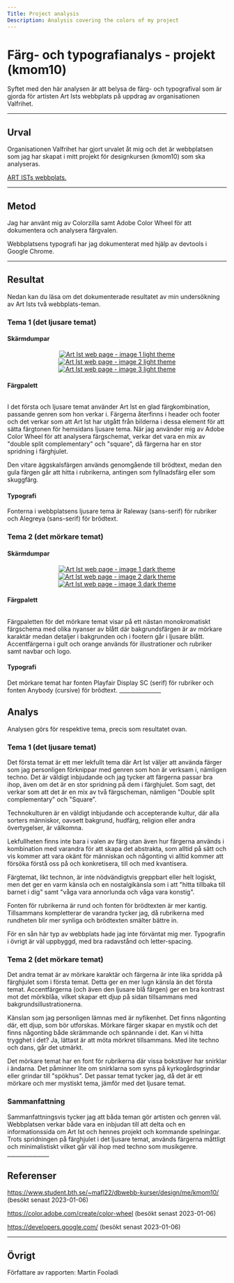 ```yaml
---
Title: Project analysis
Description: Analysis covering the colors of my project
---
```


Färg- och typografianalys - projekt (kmom10)
=======================
Syftet med den här analysen är att belysa de färg- och typografival som är gjorda för artisten Art Ists webbplats på uppdrag av organisationen Valfrihet. 
_______________

Urval
-----------------------

Organisationen Valfrihet har gjort urvalet åt mig och det är webbplatsen som jag har skapat i mitt projekt för designkursen (kmom10) som ska analyseras.

<a href="https://www.student.bth.se/~mafl22/dbwebb-kurser/design/me/kmom10/" aria-label="Web page of Art Ist">ART ISTs webbplats.</a>
_______________

Metod
-----------------------

Jag har använt mig av Colorzilla samt Adobe Color Wheel för att dokumentera och analysera färgvalen.

Webbplatsens typografi har jag dokumenterat med hjälp av devtools i Google Chrome.
_______________

Resultat
-----------------------

Nedan kan du läsa om det dokumenterade resultatet av min undersökning av Art Ists två webbplats-teman.

<h3>Tema 1 (det ljusare temat)</h3>
<h4>Skärmdumpar</h4>
<div class="image-container" style="display: flex; justify-content: space-around; align-items: center; flex-wrap: wrap;">
    <a href="%base_url%/image/themelight1.jpg">
        <div>
            <img src="%base_url%/image/themelight1.jpg?w=300" alt="Art Ist web page - image 1 light theme">
        </div>
    </a>
    <a href="%base_url%/image/themelight2.jpg">
        <div>
            <img src="%base_url%/image/themelight2.jpg?w=300" alt="Art Ist web page - image 2 light theme">
        </div>
    </a>
    <a href="%base_url%/image/themelight3.jpg">
        <div>
            <img src="%base_url%/image/themelight3.jpg?w=300" alt="Art Ist web page - image 3 light theme">
        </div>
    </a>
</div>

<h4>Färgpalett</h4>
<div class="color-palette" style="display: flex; justify-content: space-around; align-items: center; flex-wrap: wrap;">
    <div class="color first"></div>
    <div class="color second"></div>
    <div class="color third"></div>
    <div class="color fourth"></div>
    <div class="color fifth"></div>
    <div class="color sixth"></div>
</div>

I det första och ljusare temat använder Art Ist en glad färgkombination, passande genren som hon verkar i. Färgerna återfinns i header och footer och det verkar som att Art Ist har utgått från bilderna i dessa element för att sätta färgtonen för hemsidans ljusare tema. När jag använder mig av Adobe Color Wheel för att analysera färgschemat, verkar det vara en mix av "double split complementary" och "square", då färgerna har en stor spridning i färghjulet.

Den vitare äggskalsfärgen används genomgående till brödtext, medan den gula färgen går att hitta i rubrikerna, antingen som fyllnadsfärg eller som skuggfärg.

<h4>Typografi</h4>
Fonterna i webbplatsens ljusare tema är Raleway (sans-serif) för rubriker och Alegreya (sans-serif) för brödtext.

<div class="dividing-line"></div>

<h3>Tema 2 (det mörkare temat)</h3>
<h4>Skärmdumpar</h4>
<div class="image-container" style="display: flex; justify-content: space-around; align-items: center; flex-wrap: wrap;">
    <a href="%base_url%/image/themedark1.jpg">
        <div>
            <img src="%base_url%/image/themedark1.jpg?w=300" alt="Art Ist web page - image 1 dark theme">
        </div>
    </a>
    <a href="%base_url%/image/themedark2.jpg">
        <div>
            <img src="%base_url%/image/themedark2.jpg?w=300" alt="Art Ist web page - image 2 dark theme">
        </div>
    </a>
    <a href="%base_url%/image/themedark3.jpg">
        <div>
            <img src="%base_url%/image/themedark3.jpg?w=300" alt="Art Ist web page - image 3 dark theme">
        </div>
    </a>
</div>

<h4>Färgpalett</h4>
<div class="color-palette" style="display: flex; justify-content: space-around; align-items: center; flex-wrap: wrap;">
    <div class="color first-dark"></div>
    <div class="color second-dark"></div>
    <div class="color third-dark"></div>
    <div class="color fourth-dark"></div>
    <div class="color fifth-dark"></div>
    <div class="color sixth-dark"></div>
</div>

Färgpaletten för det mörkare temat visar på ett nästan monokromatiskt färgschema med olika nyanser av blått där bakgrundsfärgen är av mörkare karaktär medan detaljer i bakgrunden och i footern går i ljusare blått. Accentfärgerna i gult och orange används för illustrationer och rubriker samt navbar och logo.

<h4>Typografi</h4>
Det mörkare temat har fonten Playfair Display SC (serif) för rubriker och fonten Anybody (cursive) för brödtext.
_______________

Analys
-----------------------

Analysen görs för respektive tema, precis som resultatet ovan.

<h3>Tema 1 (det ljusare temat)</h3>
Det första temat är ett mer lekfullt tema där Art Ist väljer att använda färger som jag personligen förknippar med genren som hon är verksam i, nämligen techno. Det är väldigt inbjudande och jag tycker att färgerna passar bra ihop, även om det är en stor spridning på dem i färghjulet. Som sagt, det verkar som att det är en mix av två färgscheman, nämligen "Double split complementary" och "Square".

Technokulturen är en väldigt inbjudande och accepterande kultur, där alla sorters människor, oavsett bakgrund, hudfärg, religion eller andra övertygelser, är välkomna.

Lekfullheten finns inte bara i valen av färg utan även hur färgerna används i kombination med varandra för att skapa det abstrakta, som alltid på sätt och vis kommer att vara okänt för människan och någonting vi alltid kommer att försöka förstå oss på och konkretisera, till och med kvantisera.

Färgtemat, likt technon, är inte nödvändigtvis greppbart eller helt logiskt, men det ger en varm känsla och en nostalgikänsla som i att "hitta tillbaka till barnet i dig" samt "våga vara annorlunda och våga vara konstig".

Fonten för rubrikerna är rund och fonten för brödtexten är mer kantig. Tillsammans kompletterar de varandra tycker jag, då rubrikerna med rundheten blir mer synliga och brödtexten smälter bättre in.

För en sån här typ av webbplats hade jag inte förväntat mig mer. Typografin i övrigt är väl uppbyggd, med bra radavstånd och letter-spacing.

<h3>Tema 2 (det mörkare temat)</h3>
Det andra temat är av mörkare karaktär och färgerna är inte lika spridda på färghjulet som i första temat. Detta ger en mer lugn känsla än det första temat. Accentfärgerna (och även den ljusare blå färgen) ger en bra kontrast mot det mörkblåa, vilket skapar ett djup på sidan tillsammans med bakgrundsillustrationerna. 

Känslan som jag personligen lämnas med är nyfikenhet. Det finns någonting där, ett djup, som bör utforskas. Mörkare färger skapar en mystik och det finns någonting både skrämmande och spännande i det. Kan vi hitta trygghet i det? Ja, lättast är att möta mörkret tillsammans. Med lite techno och dans, går det utmärkt.

Det mörkare temat har en font för rubrikerna där vissa bokstäver har snirklar i ändarna. Det påminner lite om snirklarna som syns på kyrkogårdsgrindar eller grindar till "spökhus". Det passar temat tycker jag, då det är ett mörkare och mer mystiskt tema, jämför med det ljusare temat.

<h3>Sammanfattning</h3>
Sammanfattningsvis tycker jag att båda teman gör artisten och genren väl. Webbplatsen verkar både vara en inbjudan till att delta och en informationssida om Art Ist och hennes projekt och kommande spelningar. Trots spridningen på färghjulet i det ljusare temat, används färgerna måttligt och minimalistiskt vilket går väl ihop med techno som musikgenre.
_______________

Referenser
-----------------------

https://www.student.bth.se/~mafl22/dbwebb-kurser/design/me/kmom10/ (besökt senast 2023-01-06)

https://color.adobe.com/create/color-wheel (besökt senast 2023-01-06)

https://developers.google.com/ (besökt senast 2023-01-06)

_______________

Övrigt
-----------------------

Författare av rapporten: Martin Fooladi